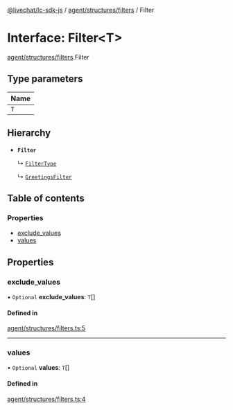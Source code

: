 [@livechat/lc-sdk-js](../README.md) / [agent/structures/filters](../modules/agent_structures_filters.md) / Filter

# Interface: Filter<T\>

[agent/structures/filters](../modules/agent_structures_filters.md).Filter

## Type parameters

| Name |
| :------ |
| `T` |

## Hierarchy

- **`Filter`**

  ↳ [`FilterType`](agent_structures_filters.FilterType.md)

  ↳ [`GreetingsFilter`](agent_structures_filters.GreetingsFilter.md)

## Table of contents

### Properties

- [exclude\_values](agent_structures_filters.Filter.md#exclude_values)
- [values](agent_structures_filters.Filter.md#values)

## Properties

### exclude\_values

• `Optional` **exclude\_values**: `T`[]

#### Defined in

[agent/structures/filters.ts:5](https://github.com/livechat/lc-sdk-js/blob/c7b3817/src/agent/structures/filters.ts#L5)

___

### values

• `Optional` **values**: `T`[]

#### Defined in

[agent/structures/filters.ts:4](https://github.com/livechat/lc-sdk-js/blob/c7b3817/src/agent/structures/filters.ts#L4)

